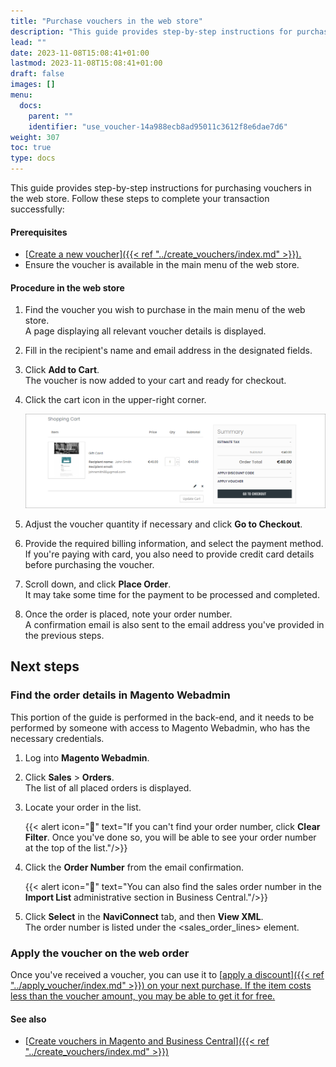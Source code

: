```yaml
---
title: "Purchase vouchers in the web store"
description: "This guide provides step-by-step instructions for purchasing vouchers in the web store. Follow these steps to complete your transaction successfully."
lead: ""
date: 2023-11-08T15:08:41+01:00
lastmod: 2023-11-08T15:08:41+01:00
draft: false
images: []
menu:
  docs:
    parent: ""
    identifier: "use_voucher-14a988ecb8ad95011c3612f8e6dae7d6"
weight: 307
toc: true
type: docs
---
```


This guide provides step-by-step instructions for purchasing vouchers in the web store. Follow these steps to complete your transaction successfully:

#### Prerequisites

- [<ins>Create a new voucher<ins>]({{< ref "../create_vouchers/index.md" >}}).
- Ensure the voucher is available in the main menu of the web store.

#### Procedure in the web store

1. Find the voucher you wish to purchase in the main menu of the web store.       
   A page displaying all relevant voucher details is displayed.
2. Fill in the recipient's name and email address in the designated fields.
3. Click **Add to Cart**.     
   The voucher is now added to your cart and ready for checkout.
4. Click the cart icon in the upper-right corner.       

   ![voucher_checkout](Images/voucher_checkout.PNG)

5. Adjust the voucher quantity if necessary and click **Go to Checkout**.
6. Provide the required billing information, and select the payment method.      
   If you're paying with card, you also need to provide credit card details before purchasing the voucher.
7. Scroll down, and click **Place Order**.    
   It may take some time for the payment to be processed and completed.
8. Once the order is placed, note your order number.      
   A confirmation email is also sent to the email address you've provided in the previous steps.


## Next steps

### Find the order details in Magento Webadmin

This portion of the guide is performed in the back-end, and it needs to be performed by someone with access to Magento Webadmin, who has the necessary credentials.

1. Log into **Magento Webadmin**.
2. Click **Sales** > **Orders**.     
   The list of all placed orders is displayed. 
3. Locate your order in the list.

   {{< alert icon="📝" text="If you can't find your order number, click <b>Clear Filter</b>. Once you've done so, you will be able to see your order number at the top of the list."/>}}

4. Click the **Order Number** from the email confirmation.        

   {{< alert icon="📝" text="You can also find the sales order number in the <b>Import List</b> administrative section in Business Central."/>}}

5. Click **Select** in the **NaviConnect** tab, and then **View XML**.       
   The order number is listed under the <sales_order_lines> element.

### Apply the voucher on the web order

Once you've received a voucher, you can use it to [<ins>apply a discount<ins>]({{< ref "../apply_voucher/index.md" >}}) on your next purchase. If the item costs less than the voucher amount, you may be able to get it for free.

#### See also

- [<ins>Create vouchers in Magento and Business Central<ins>]({{< ref "../create_vouchers/index.md" >}})